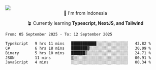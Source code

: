 
<img align = "center" src="https://readme-typing-svg.herokuapp.com?font=Fira+Code&size=25&pause=1000&color=00F713&center=true&vCenter=true&random=false&width=850&height=70&lines=Hi+There+%F0%9F%91%8B%2C+Im+Julian+Caesar;"/>
<br>

<div align = "center">
  📌 I'm from Indonesia
  
  🪴 Currently learning **Typescript, NextJS, and Tailwind**
</div>

<!--START_SECTION:waka-->

```txt
From: 05 September 2025 - To: 12 September 2025

TypeScript   9 hrs 11 mins   ███████████░░░░░░░░░░░░░░   43.82 %
C#           6 hrs 18 mins   ███████▓░░░░░░░░░░░░░░░░░   30.09 %
Binary       5 hrs 10 mins   ██████▒░░░░░░░░░░░░░░░░░░   24.71 %
JSON         11 mins         ▒░░░░░░░░░░░░░░░░░░░░░░░░   00.91 %
JavaScript   4 mins          ░░░░░░░░░░░░░░░░░░░░░░░░░   00.34 %
```

<!--END_SECTION:waka-->
